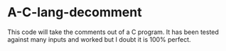 # A-C-lang-decomment
This code will take the comments out of a C program. It has been tested against many inputs and worked but I doubt it is 100% perfect.
